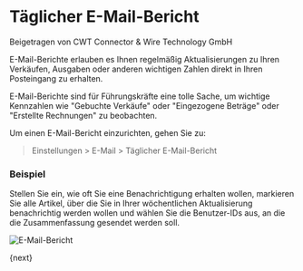 <!-- add-breadcrumbs -->
# Täglicher E-Mail-Bericht
<span class="text-muted contributed-by">Beigetragen von CWT Connector & Wire Technology GmbH</span>

E-Mail-Berichte erlauben es Ihnen regelmäßig Aktualisierungen zu Ihren Verkäufen, Ausgaben oder anderen wichtigen Zahlen direkt in Ihren Posteingang zu erhalten.

E-Mail-Berichte sind für Führungskräfte eine tolle Sache, um wichtige Kennzahlen wie "Gebuchte Verkäufe" oder "Eingezogene Beträge" oder "Erstellte Rechnungen" zu beobachten.

Um einen E-Mail-Bericht einzurichten, gehen Sie zu:

> Einstellungen > E-Mail > Täglicher E-Mail-Bericht

### Beispiel

Stellen Sie ein, wie oft Sie eine Benachrichtigung erhalten wollen, markieren Sie alle Artikel, über die Sie in Ihrer wöchentlichen Aktualisierung benachrichtig werden wollen und wählen Sie die Benutzer-IDs aus, an die die Zusammenfassung gesendet werden soll.

<img class="screenshot" alt="E-Mail-Bericht" src="{{docs_base_url}}/assets/img/setup/email/email-digest.png">

{next}
